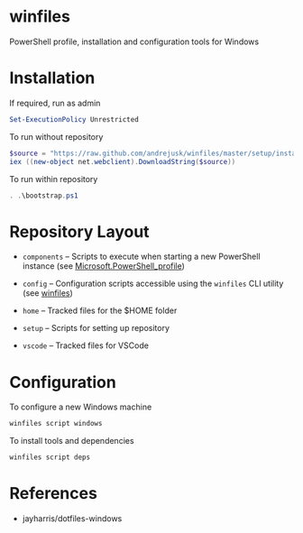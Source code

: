 # winfiles

PowerShell profile, installation and configuration tools for Windows

# Installation

If required, run as admin

```powershell
Set-ExecutionPolicy Unrestricted
```

To run without repository

```powershell
$source = "https://raw.github.com/andrejusk/winfiles/master/setup/install.ps1"
iex ((new-object net.webclient).DownloadString($source))
```

To run within repository

```powershell
. .\bootstrap.ps1
```

# Repository Layout

* `components` &ndash;
Scripts to execute when starting a new PowerShell instance
(see [Microsoft.PowerShell_profile](Microsoft.PowerShell_profile.ps1))

* `config` &ndash;
Configuration scripts accessible using the `winfiles` CLI utility
(see [winfiles](./components/03_winfiles_functions.ps1))

* `home` &ndash;
Tracked files for the $HOME folder

* `setup` &ndash;
Scripts for setting up repository

* `vscode` &ndash;
Tracked files for VSCode

# Configuration

To configure a new Windows machine

```powershell
winfiles script windows
```

To install tools and dependencies

```powershell
winfiles script deps
```

# References

* jayharris/dotfiles-windows
